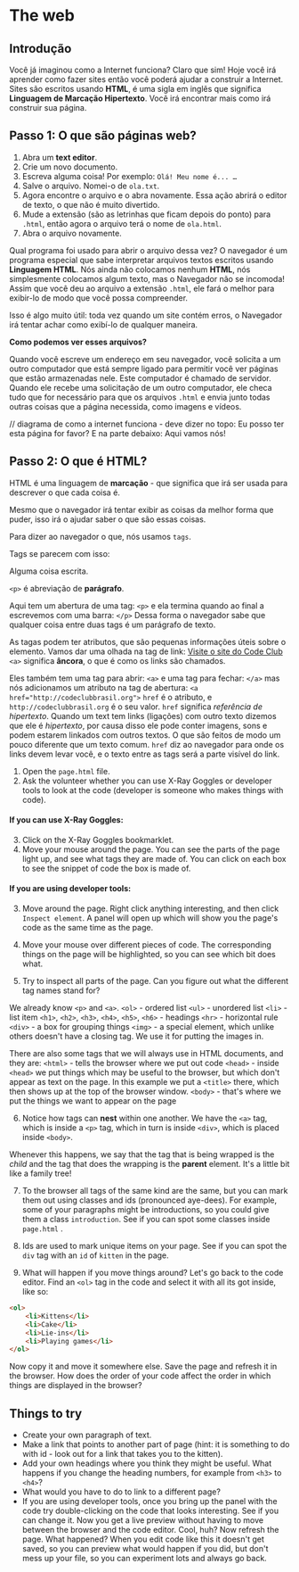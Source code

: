# The web

## Introdução

Você já imaginou como a Internet funciona? Claro que sim! Hoje você irá aprender como fazer sites então você poderá ajudar a construir a Internet. Sites são escritos usando __HTML__, é uma sigla em inglês que significa __Linguagem de Marcação Hipertexto__. Você irá encontrar mais como irá construir sua página.

## Passo 1: O que são páginas web?

1. Abra um __text editor__. 
2. Crie um novo documento.
3. Escreva alguma coisa! Por exemplo:
`Olá! Meu nome é... …`
4. Salve o arquivo. Nomei-o de `ola.txt`.
5. Agora encontre o arquivo e o abra novamente. Essa ação abrirá o editor de texto, o que não é muito divertido.
6. Mude a extensão (são as letrinhas que ficam depois do ponto) para `.html`, então agora o arquivo terá o nome de `ola.html`.
7. Abra o arquivo novamente.

Qual programa foi usado para abrir o arquivo dessa vez? O navegador é um programa especial que sabe interpretar arquivos textos escritos usando __Linguagem HTML__. Nós ainda não colocamos nenhum __HTML__, nós simplesmente colocamos algum texto, mas o Navegador não se incomoda! Assim que você deu ao arquivo a extensão `.html`, ele fará o melhor para exibir-lo de modo que você possa compreender.

Isso é algo muito útil: toda vez quando um site contém erros, o Navegador irá tentar achar como exibí-lo de qualquer maneira.

__Como podemos ver esses arquivos?__

Quando você escreve um endereço em seu navegador, você solicita a um outro computador que está sempre ligado para permitir você ver páginas que estão armazenadas nele. Este computador é chamado de servidor. Quando ele recebe uma solicitação de um outro computador, ele checa tudo que for necessário para que os arquivos `.html` e envia junto todas outras coisas que a página necessida, como imagens e vídeos.

// diagrama de como a internet funciona - deve dizer no topo: Eu posso ter esta página for favor? E na parte debaixo: Aqui vamos nós!

## Passo 2: O que é HTML?

HTML é uma linguagem de __marcação__ - que significa que irá ser usada para descrever o que cada coisa é.

Mesmo que o navegador irá tentar exibir as coisas da melhor forma que puder, isso irá o ajudar saber o que são essas coisas.

Para dizer ao navegador o que, nós usamos `tags`.

Tags se parecem com isso:
<p>Alguma coisa escrita.</p>

`<p>` é abreviação de __parágrafo__.

Aqui tem um abertura de uma tag:
`<p>`
e ela termina quando ao final a escrevemos com uma barra:
`</p>`
Dessa forma o navegador sabe que qualquer coisa entre duas tags é um parágrafo de texto.

As tagas podem ter atributos, que são pequenas informações úteis sobre o elemento.
Vamos dar uma olhada na tag de link:
<a href="http://codeclubbrasil.org">Visite o site do Code Club</a>
`<a>` significa __âncora__, o que é como os links são chamados.

Eles também tem uma tag para abrir:
`<a>`
e uma tag para fechar:
`</a>`
mas nós adicionamos um atributo na tag de abertura:
`<a href="http://codeclubbrasil.org">`
`href` é o atributo, e `http://codeclubbrasil.org` é o seu valor.
`href` significa _referência de hipertexto_. Quando um text tem links (ligações) com outro texto dizemos que ele é _hipertexto_, por causa disso ele pode conter imagens, sons e podem estarem linkados com outros textos. O que são feitos de modo um pouco diferente que um texto comum.
`href` diz ao navegador para onde os links devem levar você, e o texto entre as tags será a parte visível do link.

1. Open the `page.html` file.
2. Ask the volunteer whether you can use X-Ray Goggles or developer tools to look at the code (developer is someone who makes things with code).


#### If you can use X-Ray Goggles:
3. Click on the X-Ray Goggles bookmarklet. 
4. Move your mouse around the page. You can see the parts of the page light up, and see what tags they are made of. You can click on each box to see the snippet of code the box is made of.

#### If you are using developer tools:
3. Move around the page. Right click anything interesting, and then click `Inspect element`. A panel will open up which will show you the page's code as the same time as the page.
4. Move your mouse over different pieces of code. The corresponding things on the page will be highlighted, so you can see which bit does what.

 
5. Try to inspect all parts of the page. Can you figure out what the different tag names stand for?

We already know `<p>` and `<a>`.
`<ol>` - ordered list 
`<ul>` - unordered list
`<li>` - list item
`<h1>`, `<h2>`, `<h3>`, `<h4>`, `<h5>`, `<h6>` - headings
`<hr>` - horizontal rule
`<div>` - a box for grouping things
`<img>` - a special element, which unlike others doesn't have a closing tag. We use it for putting the images in.

There are also some tags that we will always use in HTML documents, and they are:
`<html>` - tells the browser where we put out code
`<head>` - inside `<head>` we put things which may be useful to the browser, but which don't appear as text on the page. In this example we put a `<title>` there, which then shows up at the top of the browser window.
`<body>` - that's where we put the things we want to appear on the page

6. Notice how tags can __nest__ within one another. We have the `<a>` tag, which is inside a `<p>` tag, which in turn is inside `<div>`, which is placed inside `<body>`.

Whenever this happens, we say that the tag that is being wrapped is the _child_ and the tag that does the wrapping is the __parent__ element. It's a little bit like a family tree!

7. To the browser all tags of the same kind are the same, but you can mark them out using classes and ids (pronounced aye-dees). 
For example, some of your paragraphs might be introductions, so you could give them a class `introduction`. See if you can spot some classes inside `page.html` .

8. Ids are used to mark unique items on your page. See if you can spot the `div` tag with an `id` of `kitten` in the page.

9. What will happen if you move things around? Let's go back to the code editor. Find an `<ol>` tag in the code and select it with all its got inside, like so:

```HTML
<ol>
	<li>Kittens</li>
	<li>Cake</li>
	<li>Lie-ins</li>
	<li>Playing games</li>
</ol>
```

Now copy it and move it somewhere else. Save the page and refresh it in the browser. How does the order of your code affect the order in which things are displayed in the browser?

## Things to try

* Create your own paragraph of text.
* Make a link that points to another part of page (hint: it is something to do with id - look out for a link that takes you to the kitten).
* Add your own headings where you think they might be useful. What happens if you change the heading numbers, for example from `<h3>` to `<h4>`?
* What would you have to do to link to a different page?
* If you are using developer tools, once you bring up the panel with the code try double-clicking on the code that looks interesting. See if you can change it. Now you get a live preview without having to move between the browser and the code editor. Cool, huh? Now refresh the page. What happened? When you edit code like this it doesn't get saved, so you can preview what would happen if you did, but don't mess up your file, so you can experiment lots and always go back.





